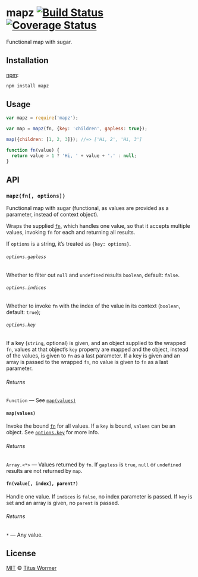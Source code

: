 # mapz [![Build Status][travis-badge]][travis] [![Coverage Status][codecov-badge]][codecov]

<!--lint disable heading-increment no-duplicate-headings-->

Functional map with sugar.

## Installation

[npm][npm-install]:

```bash
npm install mapz
```

## Usage

```javascript
var mapz = require('mapz');

var map = mapz(fn, {key: 'children', gapless: true});

map({children: [1, 2, 3]}); //=> ['Hi, 2', 'Hi, 3']

function fn(value) {
  return value > 1 ? 'Hi, ' + value + '.' : null;
}
```

## API

### `mapz(fn[, options])`

Functional map with sugar (functional, as values are provided as a
parameter, instead of context object).

Wraps the supplied [`fn`][fn], which handles one value, so that it
accepts multiple values, invoking `fn` for each and returning all
results.

If `options` is a string, it’s treated as `{key: options}`.

###### `options.gapless`

Whether to filter out `null` and `undefined` results `boolean`,
default: `false`.

###### `options.indices`

Whether to invoke `fn` with the index of the value in its context
(`boolean`, default: `true`);

###### `options.key`

If a key (`string`, optional) is given, and an object supplied to the
wrapped `fn`, values at that object’s `key` property are mapped and
the object, instead of the values, is given to `fn` as a last
parameter.  If a key is given and an array is passed to the wrapped
`fn`, no value is given to `fn` as a last parameter.

###### Returns

`Function` — See [`map(values)`][map]

#### `map(values)`

Invoke the bound [`fn`][fn] for all values.  If a `key` is bound,
`values` can be an object.  See [`options.key`][key] for more info.

###### Returns

`Array.<*>` — Values returned by `fn`.  If `gapless` is `true`, `null`
or `undefined` results are not returned by `map`.

#### `fn(value[, index], parent?)`

Handle one value.  If `indices` is `false`, no index parameter is
passed.  If `key` is set and an array is given, no `parent` is passed.

###### Returns

`*` — Any value.

## License

[MIT][license] © [Titus Wormer][author]

<!-- Definitions -->

[travis-badge]: https://img.shields.io/travis/wooorm/mapz.svg

[travis]: https://travis-ci.org/wooorm/mapz

[codecov-badge]: https://img.shields.io/codecov/c/github/wooorm/mapz.svg

[codecov]: https://codecov.io/github/wooorm/mapz

[npm-install]: https://docs.npmjs.com/cli/install

[license]: LICENSE

[author]: http://wooorm.com

[map]: #mapvalues

[key]: #optionskey

[fn]: #fnvalue-index-parent
